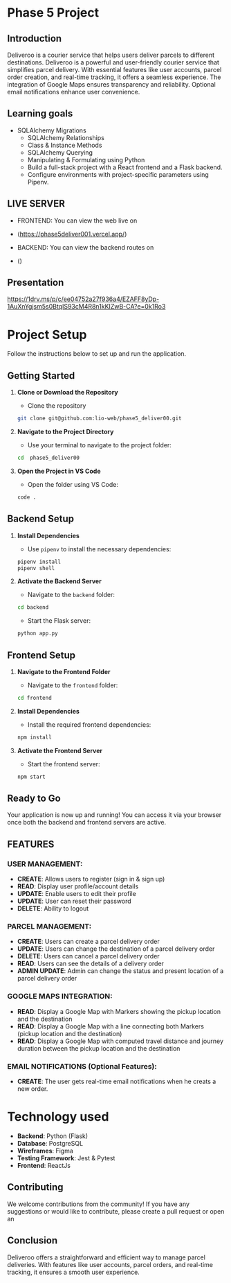 # Phase 5 Project
## Introduction 
Deliveroo is a courier service that helps users deliver parcels to different destinations. Deliveroo is a powerful and user-friendly courier service that simplifies parcel delivery. With essential features like user accounts, parcel order creation, and real-time tracking, it offers a seamless experience. The integration of Google Maps ensures transparency and reliability. Optional email notifications enhance user convenience.

## Learning goals
- SQLAlchemy Migrations
    - SQLAlchemy Relationships
    - Class & Instance Methods
    - SQLAlchemy Querying
    - Manipulating & Formulating using Python
    - Build a full-stack project with a React frontend and a Flask backend.
    - Configure environments with project-specific parameters using Pipenv.
   


## LIVE SERVER
 - FRONTEND: You can view the web live on
 - (https://phase5deliver001.vercel.app/)

 - BACKEND: You can view the backend routes on 
 - ()
## Presentation
https://1drv.ms/p/c/ee04752a27f936a4/EZAFF8yDp-1AuXnYgjsm5s0BtqIS93cM4R8n1kKIZwB-CA?e=0k1Ro3

# Project Setup 

Follow the instructions below to set up and run the application.

## **Getting Started**

1. **Clone or Download the Repository**
   - Clone the repository 

   ```bash
   git clone git@github.com:lio-web/phase5_deliver00.git
   ```

2. **Navigate to the Project Directory**
   - Use your terminal to navigate to the project folder:

   ```bash
   cd  phase5_deliver00
   ```

3. **Open the Project in VS Code**
   - Open the folder using VS Code:

   ```bash
   code .
   ```

## **Backend Setup**

1. **Install Dependencies**
   - Use `pipenv` to install the necessary dependencies:

   ```bash
   pipenv install
   pipenv shell
   ```

2. **Activate the Backend Server**
   - Navigate to the `backend` folder:

   ```bash
   cd backend
   ```

   - Start the Flask server:

   ```bash
   python app.py
   ```

## **Frontend Setup**

1. **Navigate to the Frontend Folder**
   - Navigate to the `frontend` folder:

   ```bash
   cd frontend
   ```

2. **Install Dependencies**
   - Install the required frontend dependencies:

   ```bash
   npm install
   ```

3. **Activate the Frontend Server**
   - Start the frontend server:

   ```bash
   npm start
   ```

## **Ready to Go**

Your application is now up and running! You can access it via your browser once both the backend and frontend servers are active.


## FEATURES

### USER MANAGEMENT:
- **CREATE**: Allows users to register (sign in & sign up)
- **READ**: Display user profile/account details
- **UPDATE**: Enable users to edit their profile
- **UPDATE**: User can reset their password
- **DELETE**: Ability to logout

### PARCEL MANAGEMENT:
- **CREATE**: Users can create a parcel delivery order
- **UPDATE**: Users can change the destination of a parcel delivery order
- **DELETE**: Users can cancel a parcel delivery order
- **READ**: Users can see the details of a delivery order
- **ADMIN UPDATE**: Admin can change the status and present location of a parcel delivery order

### GOOGLE MAPS INTEGRATION:
- **READ**: Display a Google Map with Markers showing the pickup location and the destination
- **READ**: Display a Google Map with a line connecting both Markers (pickup location and the destination)
- **READ**: Display a Google Map with computed travel distance and journey duration between the pickup location and the destination

### EMAIL NOTIFICATIONS (Optional Features):
- **CREATE**: The user gets real-time email notifications when he creats a new order.


# Technology used
- **Backend**: Python (Flask)
- **Database**: PostgreSQL
- **Wireframes**: Figma 
- **Testing Framework**: Jest & Pytest
- **Frontend**: ReactJs 


## Contributing
We welcome contributions from the community! If you have any suggestions or would like to contribute, please create a pull request or open an 


## Conclusion
Deliveroo offers a straightforward and efficient way to manage parcel deliveries. With features like user accounts, parcel orders, and real-time tracking, it ensures a smooth user experience.


